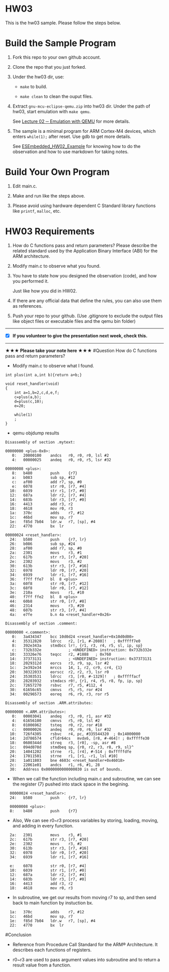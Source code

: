 HW03
===
This is the hw03 sample. Please follow the steps below.

# Build the Sample Program

1. Fork this repo to your own github account.

2. Clone the repo that you just forked.

3. Under the hw03 dir, use:

	* `make` to build.

	* `make clean` to clean the ouput files.

4. Extract `gnu-mcu-eclipse-qemu.zip` into hw03 dir. Under the path of hw03, start emulation with `make qemu`.

	See [Lecture 02 ─ Emulation with QEMU] for more details.

5. The sample is a minimal program for ARM Cortex-M4 devices, which enters `while(1);` after reset. Use gdb to get more details.

	See [ESEmbedded_HW02_Example] for knowing how to do the observation and how to use markdown for taking notes.

# Build Your Own Program

1. Edit main.c.

2. Make and run like the steps above.

3. Please avoid using hardware dependent C Standard library functions like `printf`, `malloc`, etc.

# HW03 Requirements

1. How do C functions pass and return parameters? Please describe the related standard used by the Application Binary Interface (ABI) for the ARM architecture.

2. Modify main.c to observe what you found.

3. You have to state how you designed the observation (code), and how you performed it.

	Just like how you did in HW02.

3. If there are any official data that define the rules, you can also use them as references.

4. Push your repo to your github. (Use .gitignore to exclude the output files like object files or executable files and the qemu bin folder)

[Lecture 02 ─ Emulation with QEMU]: http://www.nc.es.ncku.edu.tw/course/embedded/02/#Emulation-with-QEMU
[ESEmbedded_HW02_Example]: https://github.com/vwxyzjimmy/ESEmbedded_HW02_Example

--------------------

- [x] **If you volunteer to give the presentation next week, check this.**

--------------------

**★★★ Please take your note here ★★★**
#Question
How do C functions pass and return parameters?
* Modify main.c to observe what I found.
```
int plus(int a,int b){return a+b;}
 
void reset_handler(void)  
{ 
    int a=1,b=2,c,d,e,f;  
    c=plus(a,b);  
    d=plus(c,10); 
    e=20;
 
    while(1)
	;  
}
```
* qemu objdump results
```
Disassembly of section .mytext:

00000000 <plus-0x8>:
   0:	20000100 	andcs	r0, r0, r0, lsl #2
   4:	00000025 	andeq	r0, r0, r5, lsr #32

00000008 <plus>:
   8:	b480      	push	{r7}
   a:	b083      	sub	sp, #12
   c:	af00      	add	r7, sp, #0
   e:	6078      	str	r0, [r7, #4]
  10:	6039      	str	r1, [r7, #0]
  12:	687a      	ldr	r2, [r7, #4]
  14:	683b      	ldr	r3, [r7, #0]
  16:	4413      	add	r3, r2
  18:	4618      	mov	r0, r3
  1a:	370c      	adds	r7, #12
  1c:	46bd      	mov	sp, r7
  1e:	f85d 7b04 	ldr.w	r7, [sp], #4
  22:	4770      	bx	lr

00000024 <reset_handler>:
  24:	b580      	push	{r7, lr}
  26:	b086      	sub	sp, #24
  28:	af00      	add	r7, sp, #0
  2a:	2301      	movs	r3, #1
  2c:	617b      	str	r3, [r7, #20]
  2e:	2302      	movs	r3, #2
  30:	613b      	str	r3, [r7, #16]
  32:	6978      	ldr	r0, [r7, #20]
  34:	6939      	ldr	r1, [r7, #16]
  36:	f7ff ffe7 	bl	8 <plus>
  3a:	60f8      	str	r0, [r7, #12]
  3c:	68f8      	ldr	r0, [r7, #12]
  3e:	210a      	movs	r1, #10
  40:	f7ff ffe2 	bl	8 <plus>
  44:	60b8      	str	r0, [r7, #8]
  46:	2314      	movs	r3, #20
  48:	607b      	str	r3, [r7, #4]
  4a:	e7fe      	b.n	4a <reset_handler+0x26>

Disassembly of section .comment:

00000000 <.comment>:
   0:	3a434347 	bcc	10d0d24 <reset_handler+0x10d0d00>
   4:	35312820 	ldrcc	r2, [r1, #-2080]!	; 0xfffff7e0
   8:	392e343a 	stmdbcc	lr!, {r1, r3, r4, r5, sl, ip, sp}
   c:	732b332e 			; <UNDEFINED> instruction: 0x732b332e
  10:	33326e76 	teqcc	r2, #1888	; 0x760
  14:	37373131 			; <UNDEFINED> instruction: 0x37373131
  18:	2029312d 	eorcs	r3, r9, sp, lsr #2
  1c:	2e392e34 	mrccs	14, 1, r2, cr9, cr4, {1}
  20:	30322033 	eorscc	r2, r2, r3, lsr r0
  24:	35303531 	ldrcc	r3, [r0, #-1329]!	; 0xfffffacf
  28:	28203932 	stmdacs	r0!, {r1, r4, r5, r8, fp, ip, sp}
  2c:	72657270 	rsbvc	r7, r5, #112, 4
  30:	61656c65 	cmnvs	r5, r5, ror #24
  34:	00296573 	eoreq	r6, r9, r3, ror r5

Disassembly of section .ARM.attributes:

00000000 <.ARM.attributes>:
   0:	00003041 	andeq	r3, r0, r1, asr #32
   4:	61656100 	cmnvs	r5, r0, lsl #2
   8:	01006962 	tsteq	r0, r2, ror #18
   c:	00000026 	andeq	r0, r0, r6, lsr #32
  10:	726f4305 	rsbvc	r4, pc, #335544320	; 0x14000000
  14:	2d786574 	cfldr64cs	mvdx6, [r8, #-464]!	; 0xfffffe30
  18:	0600344d 	streq	r3, [r0], -sp, asr #8
  1c:	094d070d 	stmdbeq	sp, {r0, r2, r3, r8, r9, sl}^
  20:	14041202 	strne	r1, [r4], #-514	; 0xfffffdfe
  24:	17011501 	strne	r1, [r1, -r1, lsl #10]
  28:	1a011803 	bne	4603c <reset_handler+0x46018>
  2c:	22061e01 	andcs	r1, r6, #1, 28
  30:	Address 0x0000000000000030 is out of bounds.
```
* When we call the function including main.c and subroutine, we can see the register {7} pushed into stack space in the begining.
```
  00000024 <reset_handler>:
  24:	b580      	push	{r7, lr}
```
```
  00000008 <plus>:
  8:	b480      	push	{r7}
```
* Also, We can see r0~r3 process variables by storing, loading, moving, and adding in every function.
```
  2a:	2301      	movs	r3, #1
  2c:	617b      	str	r3, [r7, #20]
  2e:	2302      	movs	r3, #2
  30:	613b      	str	r3, [r7, #16]
  32:	6978      	ldr	r0, [r7, #20]
  34:	6939      	ldr	r1, [r7, #16]
```
```
  e:	6078      	str	r0, [r7, #4]
  10:	6039      	str	r1, [r7, #0]
  12:	687a      	ldr	r2, [r7, #4]
  14:	683b      	ldr	r3, [r7, #0]
  16:	4413      	add	r3, r2
  18:	4618      	mov	r0, r3
```
* In subroutine, we get our results from moving r7 to sp, and then send back to main function by instuction bx.
```
  1a:	370c      	adds	r7, #12
  1c:	46bd      	mov	sp, r7
  1e:	f85d 7b04 	ldr.w	r7, [sp], #4
  22:	4770      	bx	lr
```
#Conclusion
* Reference from Procedure Call Standard for the ARM® Architecture. It describes each functions of registers.

* r0~r3 are used to pass argument values into subroutine and to return a result value from a function.


